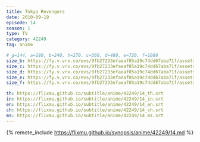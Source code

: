 ```yaml
---
title: Tokyo Revengers
date: 2010-09-19
episode: 14
season: 1
type: TV
category: 42249
tag: anime

# g=144, a=180, b=240, h=270, c=360, d=480, e=720, f=1080
size_b: https://fy.v.vrv.co/evs/9fb27233efaeaf05a19c74dd67aba71f/assets/9fb27233efaeaf05a19c74dd67aba71f_4101724.mp4
size_c: https://fy.v.vrv.co/evs/9fb27233efaeaf05a19c74dd67aba71f/assets/9fb27233efaeaf05a19c74dd67aba71f_4101723.mp4
size_d: https://fy.v.vrv.co/evs/9fb27233efaeaf05a19c74dd67aba71f/assets/9fb27233efaeaf05a19c74dd67aba71f_4101725.mp4
size_e: https://fy.v.vrv.co/evs/9fb27233efaeaf05a19c74dd67aba71f/assets/9fb27233efaeaf05a19c74dd67aba71f_4101726.mp4
size_f: https://fy.v.vrv.co/evs/9fb27233efaeaf05a19c74dd67aba71f/assets/9fb27233efaeaf05a19c74dd67aba71f_4101727.mp4

th: https://flixmu.github.io/subtitle/anime/42249/14_th.srt
in: https://flixmu.github.io/subtitle/anime/42249/14_in.srt
en: https://flixmu.github.io/subtitle/anime/42249/14_en.srt
ch: https://flixmu.github.io/subtitle/anime/42249/14_ch.srt
ms: https://flixmu.github.io/subtitle/anime/42249/14_ms.srt
---
```

{% remote_include https://flixmu.github.io/synopsis/anime/42249/14.md %}
